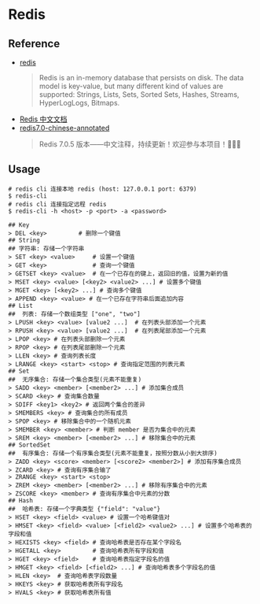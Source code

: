 # Redis

## Reference

- [redis](https://github.com/redis/redis)
    > Redis is an in-memory database that persists on disk. The data model is key-value, but many different kind of values are supported: Strings, Lists, Sets, Sorted Sets, Hashes, Streams, HyperLogLogs, Bitmaps.
- [Redis 中文文档](https://www.redisio.com/)
- [redis7.0-chinese-annotated](https://github.com/CN-annotation-team/redis7.0-chinese-annotated)
    > Redis 7.0.5 版本——中文注释，持续更新！欢迎参与本项目！🍭🍭🍭

## Usage

```shell
# redis cli 连接本地 redis (host: 127.0.0.1 port: 6379)
$ redis-cli 
# redis cli 连接指定远程 redis
$ redis-cli -h <host> -p <port> -a <password>
```

```shell
## Key
> DEL <key>         # 删除一个键值
## String 
## 字符串: 存储一个字符串
> SET <key> <value>     # 设置一个键值
> GET <key>             # 查询一个键值
> GETSET <key> <value>  # 在一个已存在的键上，返回旧的值，设置为新的值
> MSET <key> <value> [<key2> <value2> ...] # 设置多个键值
> MGET <key> [<key2> ...] # 查询多个键值
> APPEND <key> <value> # 在一个已存在字符串后面追加内容
## List
##  列表: 存储一个数组类型 ["one", "two"]
> LPUSH <key> <value> [value2 ...]  # 在列表头部添加一个元素
> RPUSH <key> <value> [value2 ...]  # 在列表尾部添加一个元素
> LPOP <key> # 在列表头部删除一个元素
> RPOP <key> # 在列表尾部删除一个元素 
> LLEN <key> # 查询列表长度
> LRANGE <key> <start> <stop> # 查询指定范围的列表元素
## Set
##  无序集合: 存储一个集合类型(元素不能重复)
> SADD <key> <member> [<member2> ...] # 添加集合成员
> SCARD <key> # 查询集合数量
> SDIFF <key1> <key2> # 返回两个集合的差异
> SMEMBERS <key> # 查询集合的所有成员
> SPOP <key> # 移除集合中的一个随机元素
> SMEMBER <key> <member> # 判断 member 是否为集合中的元素
> SREM <key> <member> [<member2> ...] # 移除集合中的元素
## SortedSet
##  有序集合: 存储一个有序集合类型(元素不能重复，按照分数从小到大排序)
> ZADD <key> <score> <member> [<score2> <member2>] # 添加有序集合成员
> ZCARD <key> # 查询有序集合输了
> ZRANGE <key> <start> <stop> 
> ZREM <key> <member> [<member2> ...] # 移除有序集合中的元素
> ZSCORE <key> <member> # 查询有序集合中元素的分数
## Hash
##  哈希表: 存储一个字典类型 {"field": "value"}
> HSET <key> <field> <value> # 设置一个哈希键值对
> HMSET <key> <field> <value> [<field2> <value2> ...] # 设置多个哈希表的字段和值
> HEXISTS <key> <field> # 查询哈希表是否存在某个字段名
> HGETALL <key>         # 查询哈希表所有字段和值
> HGET <key> <field>    # 查询哈希表指定字段名的值
> HMGET <key> <field> [<field2> ...] # 查询哈希表多个字段名的值
> HLEN <key>  # 查询哈希表字段数量
> HKEYS <key> # 获取哈希表所有字段名
> HVALS <key> # 获取哈希表所有值
```